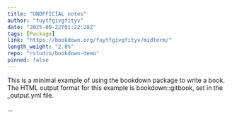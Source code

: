```yaml
---
title: "UNOFFICIAL notes"
author: "fuytfgivgfityv"
date: "2025-09-22T01:22:28Z"
tags: [Package]
link: "https://bookdown.org/fuytfgivgfityv/midterm/"
length_weight: "2.8%"
repo: "rstudio/bookdown-demo"
pinned: false
---
```


<p>This is a minimal example of using the bookdown package to write a book.
The HTML output format for this example is bookdown::gitbook,
set in the _output.yml file.</p> ...
